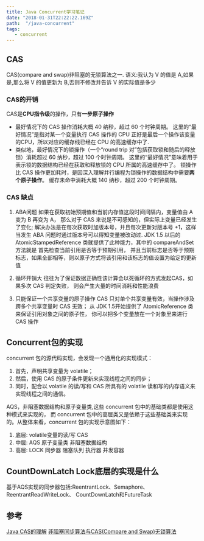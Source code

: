 ```yaml
---
title: Java Concurrent学习笔记
date: "2018-01-31T22:22:22.169Z"
path:  "/java-concurrent"
tags:
   - concurrent
---
```


## CAS

CAS(compare and swap)非阻塞的无锁算法之一.
语义:我认为 V 的值是 A,如果是,那么将 V 的值更新为 B,否则不修改并告诉 V 的实际值是多少

### CAS的开销
CAS是**CPU指令级**的操作，只有**一步原子操作**
* 最好情况下的 CAS 操作消耗大概 40 纳秒，超过 60 个时钟周期。
  这里的“最好情况”是指对某一个变量执行 CAS 操作的 CPU 正好是最后一个操作该变量的CPU，所以对应的缓存线已经在 CPU 的高速缓存中了.
* 类似地，最好情况下的锁操作（一个“round trip 对”包括获取锁和随后的释放锁）消耗超过 60 纳秒，超过 100 个时钟周期。
  这里的“最好情况”意味着用于表示锁的数据结构已经在获取和释放锁的 CPU 所属的高速缓存中了。
  锁操作比 CAS 操作更加耗时，是因深入理解并行编程为锁操作的数据结构中需要**两个原子操作**。
  缓存未命中消耗大概 140 纳秒，超过 200 个时钟周期。

### CAS 缺点
1. ABA问题
如果在获取初始预期值和当前内存值这段时间间隔内，变量值由 A 变为 B 再变为 A，
那么对于 CAS 来说是不可感知的，但实际上变量已经发生了变化;
解决办法是在每次获取时加版本号，并且每次更新对版本号 +1，这样当发生 ABA
问题时通过版本号可以得知变量被改动过. JDK 1.5 以后的 AtomicStampedReference 
类就提供了此种能力，其中的 compareAndSet 方法就是 首先检查当前引用是否等于预期引用，
并且当前标志是否等于预期标志，如果全部相等，则以原子方式将该引用和该标志的值设置为给定的更新值

2. 循环开销大
往往为了保证数据正确性该计算会以死循环的方式发起CAS，如果多次 CAS 判定失败，
则会产生大量的时间消耗和性能浪费

3. 只能保证一个共享变量的原子操作
CAS 只对单个共享变量有效，当操作涉及跨多个共享变量时 CAS 无效；
从 JDK 1.5开始提供了 AtomicReference 类来保证引用对象之间的原子性，
你可以把多个变量放在一个对象里来进行 CAS 操作

## Concurrent包的实现

concurrent 包的源代码实现，会发现一个通用化的实现模式：

1. 首先，声明共享变量为 volatile；
2. 然后，使用 CAS 的原子条件更新来实现线程之间的同步；
3. 同时，配合以 volatile 的读/写和 CAS 所具有的 volatile 读和写的内存语义来实现线程之间的通信。

AQS，非阻塞数据结构和原子变量类,这些 concurrent 包中的基础类都是使用这种模式来实现的，
而 concurrent 包中的高层类又是依赖于这些基础类来实现的。从整体来看，concurrent 包的实现示意图如下：

1. 底层: volatile变量的读/写 CAS
2. 中层: AQS 原子变量类 非阻塞数据结构
3. 高层: LOCK 同步器 阻塞队列 执行器 并发容器

## CountDownLatch Lock底层的实现是什么
基于AQS实现的同步器包括:ReentrantLock、Semaphore、ReentrantReadWriteLock、
CountDownLatch和FutureTask


## 参考
[Java CAS的理解](https://mritd.me/2017/02/06/java-cas/)
[非阻塞同步算法与CAS(Compare and Swap)无锁算法](https://www.cnblogs.com/Mainz/p/3546347.html)